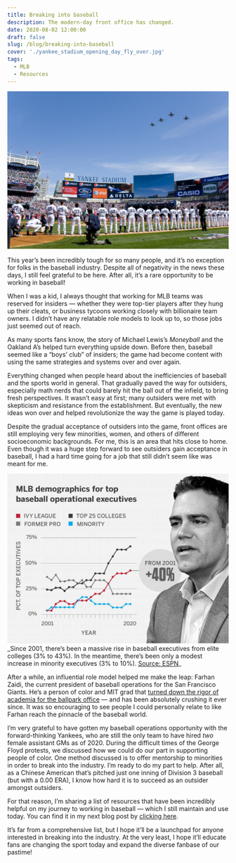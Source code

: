 ```yaml
---
title: Breaking into baseball
description: The modern-day front office has changed.
date: 2020-08-02 12:00:00
draft: false
slug: /blog/breaking-into-baseball
cover: './yankee_stadium_opening_day_fly_over.jpg'
tags:
  - MLB
  - Resources
---
```


![](yankee_stadium_opening_day_fly_over.jpg)

This year’s been incredibly tough for so many people, and it’s no exception for folks in the baseball industry. Despite all of negativity in the news these days, I still feel grateful to be here. After all, it’s a rare opportunity to be working in baseball!

When I was a kid, I always thought that working for MLB teams was reserved for insiders — whether they were top-tier players after they hung up their cleats, or business tycoons working closely with billionaire team owners. I didn’t have any relatable role models to look up to, so those jobs just seemed out of reach.

As many sports fans know, the story of Michael Lewis’s _Moneyball_ and the Oakland A’s helped turn everything upside down. Before then, baseball seemed like a “boys’ club” of insiders; the game had become content with using the same strategies and systems over and over again.

Everything changed when people heard about the inefficiencies of baseball and the sports world in general. That gradually paved the way for outsiders, especially math nerds that could barely hit the ball out of the infield, to bring fresh perspectives. It wasn’t easy at first; many outsiders were met with skepticism and resistance from the establishment. But eventually, the new ideas won over and helped revolutionize the way the game is played today.

Despite the gradual acceptance of outsiders into the game, front offices are still employing very few minorities, women, and others of different socioeconomic backgrounds. For me, this is an area that hits close to home. Even though it was a huge step forward to see outsiders gain acceptance in baseball, I had a hard time going for a job that still didn’t seem like was meant for me.

![](espn-front-office-graphic.jpeg)
_Since 2001, there’s been a massive rise in baseball executives from elite colleges (3% to 43%). In the meantime, there’s been only a modest increase in minority executives (3% to 10%). [Source: ESPN](https://www.espn.com/mlb/story/_/id/29369890/inside-rise-mlb-ivy-league-culture-stunning-numbers-question-next)\_

After a while, an influential role model helped me make the leap: Farhan Zaidi, the current president of baseball operations for the San Francisco Giants. He’s a person of color and MIT grad that [turned down the rigor of academia for the ballpark office](https://www.espn.com/mlb/story/_/id/26544614/how-farhan-zaidi-left-berkeley-became-baseball-pioneer) — and has been absolutely crushing it ever since. It was so encouraging to see people I could personally relate to like Farhan reach the pinnacle of the baseball world.

I’m very grateful to have gotten my baseball operations opportunity with the forward-thinking Yankees, who are still the only team to have hired _two_ female assistant GMs as of 2020. During the difficult times of the George Floyd protests, we discussed how we could do our part in supporting people of color. One method discussed is to offer mentorship to minorities in order to break into the industry. I’m ready to do my part to help. After all, as a Chinese American that’s pitched just one inning of Division 3 baseball (but with a 0.00 ERA), I know how hard it is to succeed as an outsider amongst outsiders.

For that reason, I’m sharing a list of resources that have been incredibly helpful on my journey to working in baseball — which I still maintain and use today. You can find it in my next blog post by [clicking here](/blog/baseball-resources).

It’s far from a comprehensive list, but I hope it’ll be a launchpad for anyone interested in breaking into the industry. At the very least, I hope it’ll educate fans are changing the sport today and expand the diverse fanbase of our pastime!
